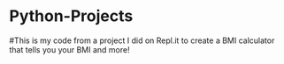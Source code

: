 # Python-Projects

#This is my code from a project I did on Repl.it to create a BMI calculator that tells you your BMI and more!
